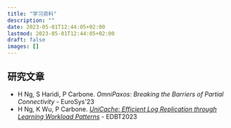```yaml
---
title: "学习资料"
description: ""
date: 2023-05-01T12:44:05+02:00
lastmod: 2023-05-01T12:44:05+02:00
draft: false
images: []
---
```


## 研究文章
- H Ng, S Haridi, P Carbone. _OmniPaxos: Breaking the Barriers of Partial Connectivity_ - EuroSys'23
- H Ng, K Wu, P Carbone. [_UniCache: Efficient Log Replication through Learning Workload Patterns_](https://openproceedings.org/2023/conf/edbt/3-paper-117.pdf) - EDBT2023
